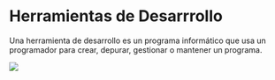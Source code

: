 # Herramientas de Desarrrollo

Una herramienta de desarrollo es un programa informático que usa un programador para crear, depurar, gestionar o mantener un programa.

![](http://www.hipertension-pulmonar.org/images/servicios/fchp_lenguajes.png)